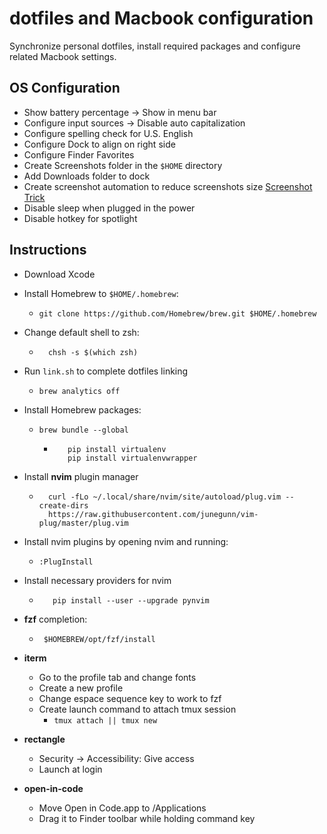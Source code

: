 # dotfiles and Macbook configuration

Synchronize personal dotfiles, install required packages and configure related Macbook settings.

## OS Configuration

- Show battery percentage -> Show in menu bar
- Configure input sources -> Disable auto capitalization
- Configure spelling check for U.S. English
- Configure Dock to align on right side
- Configure Finder Favorites
- Create Screenshots folder in the `$HOME` directory
- Add Downloads folder to dock
- Create screenshot automation to reduce screenshots size [Screenshot Trick](https://about.gitlab.com/blog/2020/01/30/simple-trick-for-smaller-screenshots/)
- Disable sleep when plugged in the power
- Disable hotkey for spotlight

## Instructions

- Download Xcode
- Install Homebrew to `$HOME/.homebrew`:
  - `git clone https://github.com/Homebrew/brew.git $HOME/.homebrew`
- Change default shell to zsh:

  - ```shell
      chsh -s $(which zsh)
     ```

- Run `link.sh` to complete dotfiles linking
  - `brew analytics off`
- Install Homebrew packages:
  - `brew bundle --global`

    - ```shell
         pip install virtualenv
         pip install virtualenvwrapper
        ```

- Install **nvim** plugin manager

  - ```shell
      curl -fLo ~/.local/share/nvim/site/autoload/plug.vim --create-dirs 
      https://raw.githubusercontent.com/junegunn/vim-plug/master/plug.vim
     ```

- Install nvim plugins by opening nvim and running:
  - `:PlugInstall`
- Install necessary providers for nvim

  - ```shell
       pip install --user --upgrade pynvim
     ```

- **fzf** completion:

  - ```shell
     $HOMEBREW/opt/fzf/install
     ```

- **iterm**
  - Go to the profile tab and change fonts
  - Create a new profile
  - Change espace sequence key to work to fzf
  - Create launch command to attach tmux session
    - `tmux attach || tmux new`

- **rectangle**
  - Security -> Accessibility: Give access
  - Launch at login
- **open-in-code**
  - Move Open in Code.app to /Applications
  - Drag it to Finder toolbar while holding command key
